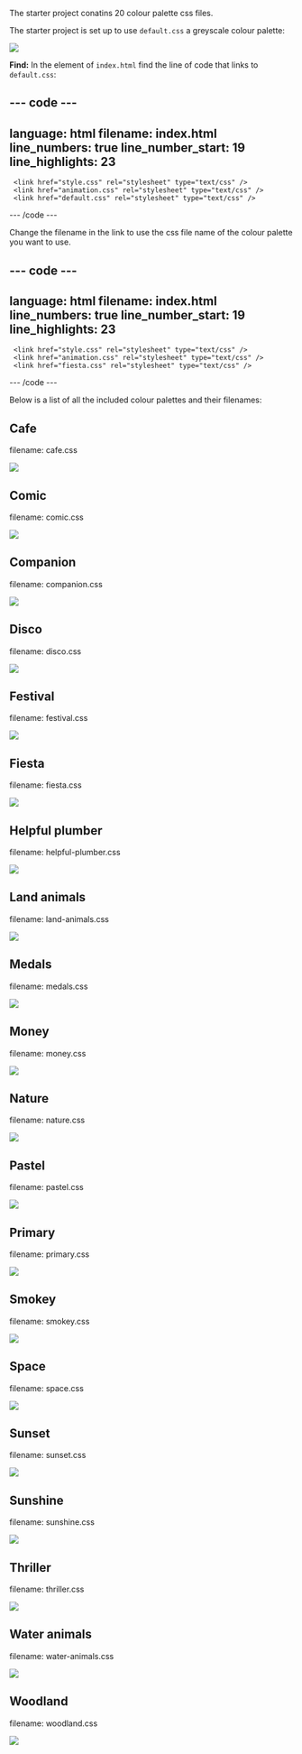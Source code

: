 The starter project conatins 20 colour palette css files. 

The starter project is set up to use `default.css` a greyscale colour palette:

![](images/greyscale.png)

**Find:** In the <head></head> element of `index.html` find the line of code that links to `default.css`:

--- code ---
---
language: html
filename: index.html
line_numbers: true
line_number_start: 19
line_highlights: 23
---

 <!-- Include CSS style file -->

     <link href="style.css" rel="stylesheet" type="text/css" /> 
     <link href="animation.css" rel="stylesheet" type="text/css" /> 
     <link href="default.css" rel="stylesheet" type="text/css" /> 
  </head>

--- /code ---

Change the filename in the link to use the css file name of the colour palette you want to use. 

--- code ---
---
language: html
filename: index.html
line_numbers: true
line_number_start: 19
line_highlights: 23
---

 <!-- Include CSS style file -->

     <link href="style.css" rel="stylesheet" type="text/css" /> 
     <link href="animation.css" rel="stylesheet" type="text/css" /> 
     <link href="fiesta.css" rel="stylesheet" type="text/css" /> 
  </head>

--- /code ---

Below is a list of all the included colour palettes and their filenames:

## Cafe

filename: cafe.css

![](images/cafe.png)

## Comic

filename: comic.css

![](images/comic.png)

## Companion

filename: companion.css

![](images/companion.png)

## Disco

filename: disco.css

![](images/disco.png)

## Festival

filename: festival.css

![](images/festival.png)

## Fiesta

filename: fiesta.css

![](images/fiesta.png)

## Helpful plumber

filename: helpful-plumber.css

![](images/helpful-plumber.png)

## Land animals

filename: land-animals.css

![](images/land-animals.png)

## Medals

filename: medals.css

![](images/medals.png)

## Money

filename: money.css

![](images/money.png)

## Nature

filename: nature.css

![](images/nature.png)

## Pastel

filename: pastel.css

![](images/pastel.png)

## Primary

filename: primary.css

![](images/primary.png)

## Smokey

filename: smokey.css

![](images/smokey.png)

## Space

filename: space.css

![](images/space.png)

## Sunset

filename: sunset.css

![](images/sunset.png)

## Sunshine

filename: sunshine.css

![](images/sunshine.png)

## Thriller

filename: thriller.css

![](images/thriller.png)

## Water animals

filename: water-animals.css

![](images/water-animals.png)

## Woodland

filename: woodland.css

![](images/woodland.png)

